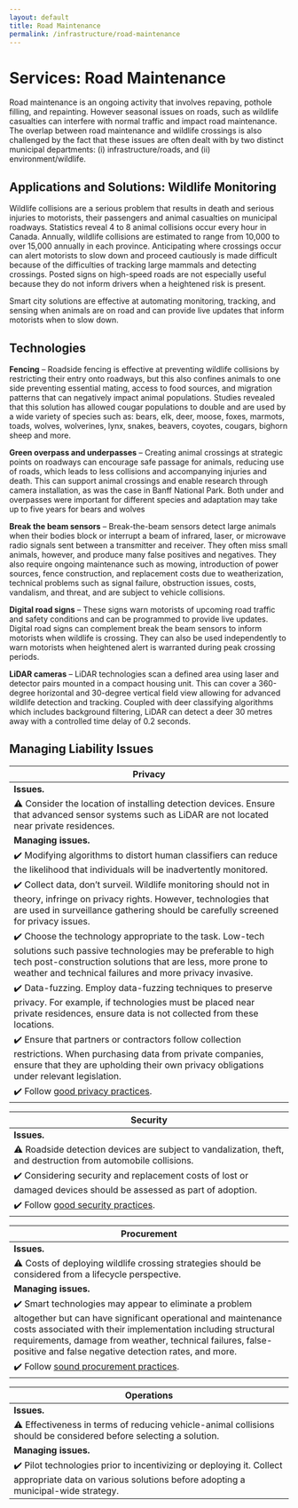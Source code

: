 ```yaml
---
layout: default
title: Road Maintenance  
permalink: /infrastructure/road-maintenance  
---
```

# Services: Road Maintenance 

Road maintenance is an ongoing activity that involves repaving, pothole filling, and repainting. However seasonal issues on roads, such as wildlife casualties can interfere with normal traffic and impact road maintenance. The overlap between road maintenance and wildlife crossings is also challenged by the fact that these issues are often dealt with by two distinct municipal departments: (i) infrastructure/roads, and (ii) environment/wildlife.

## Applications and Solutions: Wildlife Monitoring  

Wildlife collisions are a serious problem that results in death and serious injuries to motorists, their passengers and animal casualties on municipal roadways. Statistics reveal 4 to 8 animal collisions occur every hour in Canada. Annually, wildlife collisions are estimated to range from 10,000 to over 15,000 annually in each province. Anticipating where crossings occur can alert motorists to slow down and proceed cautiously is made difficult because of the difficulties of tracking large mammals and detecting crossings. Posted signs on high-speed roads are not especially useful because they do not inform drivers when a heightened risk is present. 

Smart city solutions are effective at automating monitoring, tracking, and sensing when animals are on road and can provide live updates that inform motorists when to slow down. 

## Technologies

**Fencing** – Roadside fencing is effective at preventing wildlife collisions by restricting their entry onto roadways, but this also confines animals to one side preventing essential mating, access to food sources, and migration patterns that can negatively impact animal populations. Studies revealed that this solution has allowed cougar populations to double and are used by a wide variety of species such as: bears, elk, deer, moose, foxes, marmots, toads, wolves, wolverines, lynx, snakes, beavers, coyotes, cougars, bighorn sheep and more.

**Green overpass and underpasses** – Creating animal crossings at strategic points on roadways can encourage safe passage for animals, reducing use of roads, which leads to less collisions and accompanying injuries and death. This can support animal crossings and enable research through camera installation, as was the case in Banff National Park. Both under and overpasses were important for different species and adaptation may take up to five years for bears and wolves 

**Break the beam sensors** – Break-the-beam sensors detect large animals when their bodies block or interrupt a beam of infrared, laser, or microwave radio signals sent between a transmitter and receiver. They often miss small animals, however, and produce many false positives and negatives. They also require ongoing maintenance such as mowing, introduction of power sources, fence construction, and replacement costs due to weatherization, technical problems such as signal failure, obstruction issues, costs, vandalism, and threat, and are subject to vehicle collisions. 

**Digital road signs** – These signs warn motorists of upcoming road traffic and safety conditions and can be programmed to provide live updates. Digital road signs can complement break the beam sensors to inform motorists when wildlife is crossing. They can also be used independently to warn motorists when heightened alert is warranted during peak crossing periods. 

**LiDAR cameras** – LiDAR technologies scan a defined area using laser and detector pairs mounted in a compact housing unit. This can cover a 360-degree horizontal and 30-degree vertical field view allowing for advanced wildlife detection and tracking. Coupled with deer classifying algorithms which includes background filtering, LiDAR can detect a deer 30 metres away with a controlled time delay of 0.2 seconds. 

## Managing Liability Issues


| Privacy| 
|---|
| **Issues.**|  
|:warning: Consider the location of installing detection devices. Ensure that advanced sensor systems such as LiDAR are not located near private residences. |
|**Managing issues.** | 
|:heavy_check_mark: Modifying algorithms to distort human classifiers can reduce the likelihood that individuals will be inadvertently monitored. | 
|:heavy_check_mark: Collect data, don’t surveil.  Wildlife monitoring should not in theory, infringe on privacy rights. However, technologies that are used in surveillance gathering should be carefully screened for privacy issues. | 
|:heavy_check_mark: Choose the technology appropriate to the task.  Low-tech solutions such passive technologies may be preferable to high tech post-construction solutions that are less, more prone to weather and technical failures and more privacy invasive. | 
|:heavy_check_mark: Data-fuzzing. Employ data-fuzzing techniques to preserve privacy. For example, if technologies must be placed near private residences, ensure data is not collected from these locations. | 
|:heavy_check_mark: Ensure that partners or contractors follow collection restrictions. When purchasing data from private companies, ensure that they are upholding their own privacy obligations under relevant legislation.| 
|:heavy_check_mark: Follow [good privacy practices](https://cippic-ca.github.io/SmartCityToolkit/privacy.html).| 

| Security| 
|---|
| **Issues.**|  
|:warning: Roadside detection devices are subject to vandalization, theft, and destruction from automobile collisions. | **Managing issues.** | 
|:heavy_check_mark: Considering security and replacement costs of lost or damaged devices should be assessed as part of adoption. | 
|:heavy_check_mark: Follow [good security practices](https://cippic-ca.github.io/SmartCityToolkit/security.html).| 

| Procurement | 
|---|
| **Issues.**|  
|:warning: Costs of deploying wildlife crossing strategies should be considered from a lifecycle perspective.  |
|**Managing issues.** | 
|:heavy_check_mark: Smart technologies may appear to eliminate a problem altogether but can have significant operational and maintenance costs associated with their implementation including structural requirements, damage from weather, technical failures, false-positive and false negative detection rates, and more. | 
|:heavy_check_mark: Follow [sound procurement practices](https://cippic-ca.github.io/SmartCityToolkit/procurement.html).| 

| Operations| 
|---|
| **Issues.**|  
|:warning: Effectiveness in terms of reducing vehicle-animal collisions should be considered before selecting a solution. |
|**Managing issues.** | 
|:heavy_check_mark: Pilot technologies prior to incentivizing or deploying it. Collect appropriate data on various solutions before adopting a municipal-wide strategy. | 
